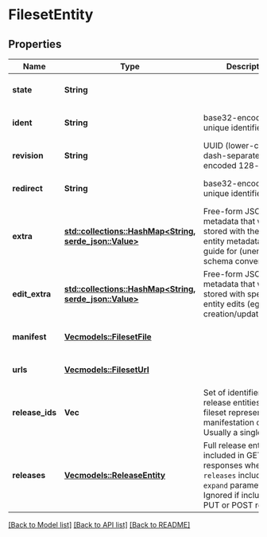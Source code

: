 # FilesetEntity

## Properties
Name | Type | Description | Notes
------------ | ------------- | ------------- | -------------
**state** | **String** |  | [optional] [default to None]
**ident** | **String** | base32-encoded unique identifier | [optional] [default to None]
**revision** | **String** | UUID (lower-case, dash-separated, hex-encoded 128-bit) | [optional] [default to None]
**redirect** | **String** | base32-encoded unique identifier | [optional] [default to None]
**extra** | [**std::collections::HashMap<String, serde_json::Value>**](object.md) | Free-form JSON metadata that will be stored with the other entity metadata. See guide for (unenforced) schema conventions.  | [optional] [default to None]
**edit_extra** | [**std::collections::HashMap<String, serde_json::Value>**](object.md) | Free-form JSON metadata that will be stored with specific entity edits (eg, creation/update/delete).  | [optional] [default to None]
**manifest** | [**Vec<models::FilesetFile>**](fileset_file.md) |  | [optional] [default to None]
**urls** | [**Vec<models::FilesetUrl>**](fileset_url.md) |  | [optional] [default to None]
**release_ids** | **Vec<String>** | Set of identifier of release entities this fileset represents a full manifestation of. Usually a single release.  | [optional] [default to None]
**releases** | [**Vec<models::ReleaseEntity>**](release_entity.md) | Full release entities, included in GET responses when `releases` included in `expand` parameter. Ignored if included in PUT or POST requests.  | [optional] [default to None]

[[Back to Model list]](../README.md#documentation-for-models) [[Back to API list]](../README.md#documentation-for-api-endpoints) [[Back to README]](../README.md)



